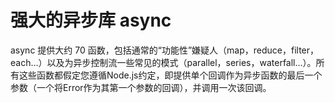 # 强大的异步库 async

async 提供大约 70 函数，包括通常的“功能性”嫌疑人（map，reduce，filter，each...）以及为异步控制流一些常见的模式（parallel，series，waterfall...）。所有这些函数都假定您遵循Node.js约定，即提供单个回调作为异步函数的最后一个参数（一个将Error作为其第一个参数的回调），并调用一次该回调。